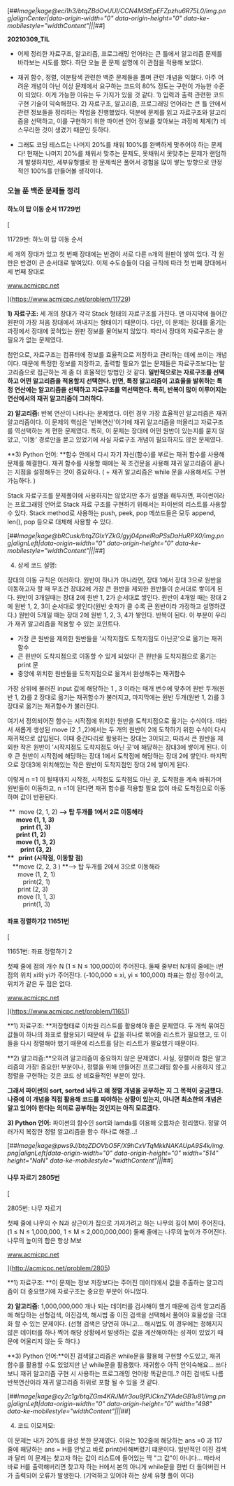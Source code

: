 [##_Image|kage@eci1h3/btqZBdOvUUI/CCN4MStEpEFZpzhu6R75L0/img.png|alignCenter|data-origin-width="0" data-origin-height="0" data-ke-mobilestyle="widthContent"|||_##]

**20210309\_TIL**

-   어제 정리한 자료구조, 알고리즘, 프로그래밍 언어라는 큰 틀에서 알고리즘 문제를 바라보는 시도를 했다. 하단 오늘 푼 문제 설명에 이 관점을 적용해 보았다.

-   재귀 함수, 정렬, 이분탐색 관련한 백준 문제들을 풀며 관련 개념을 익혔다. 아주 어려운 개념이 아닌 이상 문제에서 요구하는 코드의 80% 정도는 구현이 가능한 수준이 되었다. 이게 가능한 이유는 두 가지가 있을 것 같다. 1) 입력과 출력 관련한 코드 구현 기술이 익숙해졌다. 2) 자료구조, 알고리즘, 프로그래밍 언어라는 큰 틀 안에서 관련 정보들을 정리하는 작업을 진행했었다. 덕분에 문제를 읽고 자료구조와 알고리즘을 선택하고, 이를 구현하기 위한 파이썬 언어 정보를 찾아보는 과정에 체계(?) 비스무리한 것이 생겼기 때문인 듯하다.

-   그래도 코딩 테스트는 나머지 20%를 채워 100%를 완벽하게 맞추어야 하는 문제다! 현재는 나머지 20%를 채워서 맞추는 문제도, 못채워서 못맞추는 문제가 랜덤하게 발생하지만, 세부유형별로 한 문제씩은 풀어서 경험을 많이 쌓는 방향으로 안정적인 100%를 만들어볼 생각이다.

### **오늘 푼 백준 문제들 정리**

#### **하노이 탑 이동 순서 11729번**

[

11729번: 하노이 탑 이동 순서

세 개의 장대가 있고 첫 번째 장대에는 반경이 서로 다른 n개의 원판이 쌓여 있다. 각 원판은 반경이 큰 순서대로 쌓여있다. 이제 수도승들이 다음 규칙에 따라 첫 번째 장대에서 세 번째 장대로

www.acmicpc.net



](https://www.acmicpc.net/problem/11729)

**1) 자료구조:** 세 개의 장대가 각각 Stack 형태의 자료구조를 가진다. 맨 마지막에 들어간 원판이 가장 처음 장대에서 꺼내지는 형태이기 때문이다. 다만, 이 문제는 장대를 옮기는 과정에서 장대에 꽂혀있는 원판 정보를 물어보지 않았다. 따라서 장대의 자료구조는 쓸 필요가 없는 문제였다.

첨언으로, 자료구조는 컴퓨터에 정보를 효율적으로 저장하고 관리하는 데에 쓰이는 개념이다. 때문에 특정한 정보를 저장하고, 출력할 필요가 없는 문제들은 자료구조보다는 알고리즘으로 접근하는 게 좀 더 효율적인 방법인 것 같다. **일반적으로는 자료구조를 선택하고 어떤 알고리즘을 적용할지 선택한다. 반면, 특정 알고리즘이 고효율을 발휘하는 특정 연산에는 알고리즘을 선택하고 자료구조를 역선택한다. 특히, 반복이 많이 이루어지는 연산에서의 재귀 알고리즘이 그러하다.**

**2) 알고리즘:** 반복 연산이 나타나는 문제였다. 이런 경우 가장 효율적인 알고리즘은 재귀 알고리즘이다. 이 문제의 핵심은 '반복연산'이기에 재귀 알고리즘을 떠올리고 자료구조를 역선택하는 게 편한 문제였다. 특히, 이 문제는 장대에 어떤 원반이 있는지를 묻지 않았고, '이동' 경로만을 묻고 있었기에 사실 자료구조 개념이 필요하지도 않은 문제였다.

**3) Python 언어: **함수 안에서 다시 자기 자신(함수)를 부르는 재귀 함수를 사용해 문제를 해결한다. 재귀 함수를 사용할 때에는 꼭 조건문을 사용해 재귀 알고리즘이 끝나는 지점을 설정해두는 것이 중요하다. ( + 재귀 알고리즘은 while 문을 사용해서도 구현 가능하다. )

Stack 자료구조를 문제풀이에 사용하지는 않았지만 추가 설명을 해두자면, 파이썬이라는 프로그래밍 언어로 Stack 자료 구조를 구현하기 위해서는 파이썬의 리스트를 사용할 수 있다. Stack method로 사용하는 push, peek, pop 메쏘드들은 모두 append, len(), pop 등으로 대체해 사용할 수 있다.

[##_Image|kage@bRCusk/btqZGlxYZkG/gyj04pnelRaPSsDaHuRPX0/img.png|alignLeft|data-origin-width="0" data-origin-height="0" data-ke-mobilestyle="widthContent"|||_##]

4) 상세 코드 설명: 

장대의 이동 규칙은 이러하다. 원반이 하나가 아니라면, 장대 1에서 장대 3으로 원반을 이동하고자 할 때 무조건 장대2에 가장 큰 원반을 제외한 원반들이 순서대로 쌓이게 된다. 원반이 3개일때는 장대 2에 원반 1, 2가 순서대로 쌓인다. 원반이 4개일 때는 장대 2에 원반 1, 2, 3이 순서대로 쌓인다(원반 숫자가 클 수록 큰 원반이라 가정하고 설명하겠다.) 원반이 5개일 때는 장대 2에 원반 1, 2, 3, 4가 쌓인다. 반복이 된다. 이 부분이 우리가 재귀 알고리즘을 적용할 수 있는 포인트다.

-   가장 큰 원반을 제외한 원반들을 '시작지점도 도착지점도 아닌곳'으로 옮기는 재귀함수
-   큰 원반이 도착지점으로 이동할 수 있게 되었다! 큰 원반을 도착지점으로 옮기는 print 문
-   중앙에 위치한 원반들을 도착지점으로 옮겨서 완성해주는 재귀함수

가장 상위에 불러진 input 값에 해당하는 1 , 3 이라는 매개 변수에 맞추어 원반 두개(원반 1, 2)를 2 장대로 옮기는 재귀함수가 불러지고, 마지막에는 원반 두개(원반 1, 2)를 3장대로 옮기는 재귀함수가 불러진다.

여기서 정의되어진 함수는 시작점에 위치한 원반을 도착지점으로 옮기는 수식이다. 따라서 새롭게 생성된 move (2 ,1 ,2)에서는 두 개의 원반이 2에 도착하기 위한 수식이 다시 재귀적으로 삽입된다. 이때 중간다리로 활용하는 장대는 3이되고, 따라서 큰 원반을 제외한 작은 원반이 '시작지점도 도착지점도 아닌 곳'에 해당하는 장대3에 쌓이게 된다. 이후 큰 원반이 시작점에 해당하는 장대 1에서 도착점에 해당하는 장대 2에 쌓인다. 마지막으로 장대3에 위치해있는 작은 원반이 도착지점인 장대 2에 쌓이게 된다.

이렇게 n =1 이 될때까지 시작점, 시작점도 도착점도 아닌 곳, 도착점을 계속 바꿔가며 원반들이 이동하고, n =1이 된다면 재귀 함수를 적용할 필요 없이 바로 도착점으로 이동하며 값이 반환된다.

  
 **  move (2, 1, 2) **\--> 탑 두개를 1에서 2로 이동해라  
      move (1, 1, 3)  
         print (1, 3)  
      print (1, 2)  
      move (1, 3, 2)  
         print (3, 2)  
**   print (시작점, 이동할 점)**  
   **move (2, 2, 3 ) **\--> 탑 두개를 2에서 3으로 이동해라  
      move (1, 2, 1)  
         print(2, 1)  
      print (2, 3)  
      move (1, 1, 3)  
         print(1, 3)

#### **좌표 정렬하기2 11651번**

[

11651번: 좌표 정렬하기 2

첫째 줄에 점의 개수 N (1 ≤ N ≤ 100,000)이 주어진다. 둘째 줄부터 N개의 줄에는 i번점의 위치 xi와 yi가 주어진다. (-100,000 ≤ xi, yi ≤ 100,000) 좌표는 항상 정수이고, 위치가 같은 두 점은 없다.

www.acmicpc.net



](https://www.acmicpc.net/problem/11651)

**1) 자료구조: **저장형태로 이차원 리스트를 활용해야 좋은 문제였다. 두 개씩 묶여진 값들이 하나의 좌표로 활용되기 때문에 두 값을 하나로 묶어줄 리스트가 필요했고, 또 이들을 다시 정렬해야 했기 때문에 리스트를 담는 리스트가 필요했기 때문이다.

**2) 알고리즘:**오히려 알고리즘이 중요하지 않은 문제였다. 사실, 정렬이라 함은 알고리즘의 가장! 중요한! 부분이나, 정렬을 위해 만들어진 프로그래밍 함수를 사용하지 않고 정렬을 구현하는 것은 코드 상 비효율적인 부분이 있다.

**그래서 파이썬의 sort, sorted 놔두고 왜 정렬 개념을 공부하는 지 그 목적이 궁금했다. 나중에 이 개념을 직접 활용해 코드를 짜야하는 상황이 있는지, 아니면 최소한의 개념은 알고 있어야 한다는 의미로 공부하는 것인지는 아직 모르겠다.**

**3) Python 언어:** 파이썬의 함수인 sort와 lamda를 이용해 오름차순 정리했다. 정말 여러가지 복잡한 정렬 알고리즘을 함수 하나로 해결...!

[##_Image|kage@pws9J/btqZDOVbO5F/X9hCxVTqMkkNAKAUpA9S4k/img.png|alignLeft|data-origin-width="0" data-origin-height="0" width="514" height="NaN" data-ke-mobilestyle="widthContent"|||_##]

#### **나무 자르기 2805번**

[

2805번: 나무 자르기

첫째 줄에 나무의 수 N과 상근이가 집으로 가져가려고 하는 나무의 길이 M이 주어진다. (1 ≤ N ≤ 1,000,000, 1 ≤ M ≤ 2,000,000,000) 둘째 줄에는 나무의 높이가 주어진다. 나무의 높이의 합은 항상 M보

www.acmicpc.net



](http://acmicpc.net/problem/2805)

**1) 자료구조: **이 문제는 정보 저장보다는 주어진 데이터에서 값을 추출하는 알고리즘이 더 중요했기에 자료구조는 중요한 부분이 아니었다. 

**2) 알고리즘:** 1,000,000,000 개나 되는 데이터를 검사해야 했기 때문에 검색 알고리즘에 해당하는 선형검색, 이진검색, 해시법 중 이진 검색을 선택해서 풀어야 효율성을 극대화 할 수 있는 문제이다. (선형 검색은 당연히 아니고... 해시법도 이 경우에는 정해지지 않은 데이터를 하나 찍어 해당 상황에서 발생하는 값을 계산해야하는 성격이 있었기 때문에 어울리지 않는 듯 하다.)

**3) Python 언어:**이진 검색알고리즘은 while문을 활용해 구현할 수도있고, 재귀 함수를 활용할 수도 있었지만 난 while문을 활용했다. 재귀함수 아직 안익숙해요... 쓰다보니 재귀 알고리즘 구현 시 사용하는 프로그래밍 언어랑 똑같은데..? 이진 검색도 나름 반복연산이라 재귀 알고리즘 하위로 포함 될 수 있을 것 같다.

[##_Image|kage@cy2c1g/btqZGm4KRJM/r3ou9fPJCknZYAdeGB1u81/img.png|alignLeft|data-origin-width="0" data-origin-height="0" width="498" data-ke-mobilestyle="widthContent"|||_##]

4) 코드 이모저모:

이 문제는 내가 20%를 완성 못한 문제였다. 이유는 102줄에 해당하는 ans =0 과 117 줄에 해당하는 ans = H를 안넣고 바로 print(H)해버렸기 떄문이다. 일반적인 이진 검색과 달리 이 문제는 찾고자 하는 값이 리스트에 들어있는 딱 "그 값"이 아니다... 따라서 바로 H를 출력해버리면 찾고자 하는 H에서 본의 아니게 while문을 한번 더 돌아버린 H가 출력되어 오류가 발생한다. (기억하고 있어야 하는 상세 유형 풀이 이다)